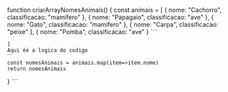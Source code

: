  function criarArrayNomesAnimais() {
    const animais = [
      { nome: "Cachorro", classificacao: "mamífero" },
      { nome: "Papagaio", classificacao: "ave" },
      { nome: "Gato", classificacao: "mamífero" },
      { nome: "Carpa", classificacao: "peixe" },
      { nome: "Pomba", classificacao: "ave" }
 ˋˋˋ
 
    ]
    Aqui éé a logica do codigo 
    ˋˋˋ
    const nomesAnimais = animais.map(item=>item.nome)
    return nomesAnimais
}
   ˋˋˋ
